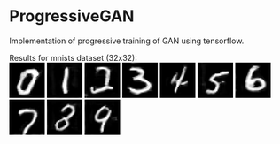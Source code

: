 # ProgressiveGAN
Implementation of progressive training of GAN using tensorflow.

Results for mnists dataset (32x32):</br>
<img src="results/mnist/0.jpg" alt="0" style="width:64px;"/>
<img src="results/mnist/1.jpg" alt="1" style="width:64px;"/>
<img src="results/mnist/2.jpg" alt="2" style="width:64px;"/>
<img src="results/mnist/3.jpg" alt="3" style="width:64px;"/>
<img src="results/mnist/4.jpg" alt="4" style="width:64px;"/>
<img src="results/mnist/5.jpg" alt="5" style="width:64px;"/>
<img src="results/mnist/6.jpg" alt="6" style="width:64px;"/>
<img src="results/mnist/7.jpg" alt="7" style="width:64px;"/>
<img src="results/mnist/8.jpg" alt="8" style="width:64px;"/>
<img src="results/mnist/9.jpg" alt="9" style="width:64px;"/>